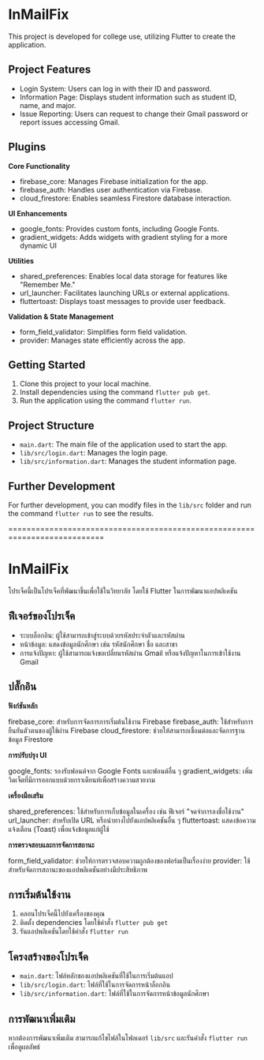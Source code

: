 # InMailFix

This project is developed for college use, utilizing Flutter to create the application.

## Project Features

- Login System: Users can log in with their ID and password.
- Information Page: Displays student information such as student ID, name, and major.
- Issue Reporting: Users can request to change their Gmail password or report issues accessing Gmail.

## Plugins

**Core Functionality**
- firebase_core: Manages Firebase initialization for the app.
- firebase_auth: Handles user authentication via Firebase.
- cloud_firestore: Enables seamless Firestore database interaction.
  
**UI Enhancements**
- google_fonts: Provides custom fonts, including Google Fonts.
- gradient_widgets: Adds widgets with gradient styling for a more dynamic UI
  
**Utilities**
- shared_preferences: Enables local data storage for features like "Remember Me."
- url_launcher: Facilitates launching URLs or external applications.
- fluttertoast: Displays toast messages to provide user feedback.
  
**Validation & State Management**
- form_field_validator: Simplifies form field validation.
- provider: Manages state efficiently across the app.

## Getting Started

1. Clone this project to your local machine.
2. Install dependencies using the command `flutter pub get`.
3. Run the application using the command `flutter run`.

## Project Structure

- `main.dart`: The main file of the application used to start the app.
- `lib/src/login.dart`: Manages the login page.
- `lib/src/information.dart`: Manages the student information page.

## Further Development

For further development, you can modify files in the `lib/src` folder and run the command `flutter run` to see the results.

===========================================================================

# InMailFix

โปรเจ็คนี้เป็นโปรเจ็คที่พัฒนาขึ้นเพื่อใช้ในวิทยาลัย โดยใช้ Flutter ในการพัฒนาแอปพลิเคชัน

## ฟีเจอร์ของโปรเจ็ค

- ระบบล็อกอิน: ผู้ใช้สามารถเข้าสู่ระบบด้วยรหัสประจำตัวและรหัสผ่าน
- หน้าข้อมูล: แสดงข้อมูลนักศึกษา เช่น รหัสนักศึกษา ชื่อ และสาขา
- การแจ้งปัญหา: ผู้ใช้สามารถแจ้งขอเปลี่ยนรหัสผ่าน Gmail หรือแจ้งปัญหาในการเข้าใช้งาน Gmail

## ปลั๊กอิน

**ฟังก์ชันหลัก**

firebase_core: สำหรับการจัดการการเริ่มต้นใช้งาน Firebase
firebase_auth: ใช้สำหรับการยืนยันตัวตนของผู้ใช้ผ่าน Firebase
cloud_firestore: ช่วยให้สามารถเชื่อมต่อและจัดการฐานข้อมูล Firestore

**การปรับปรุง UI**

google_fonts: รองรับฟอนต์จาก Google Fonts และฟอนต์อื่น ๆ
gradient_widgets: เพิ่มวิดเจ็ตที่มีการออกแบบด้วยกราเดียนท์เพื่อสร้างความสวยงาม

**เครื่องมือเสริม**

shared_preferences: ใช้สำหรับการเก็บข้อมูลในเครื่อง เช่น ฟีเจอร์ "จดจำการลงชื่อใช้งาน"
url_launcher: สำหรับเปิด URL หรือนำทางไปยังแอปพลิเคชันอื่น ๆ
fluttertoast: แสดงข้อความแจ้งเตือน (Toast) เพื่อแจ้งข้อมูลแก่ผู้ใช้

**การตรวจสอบและการจัดการสถานะ**

form_field_validator: ช่วยให้การตรวจสอบความถูกต้องของฟอร์มเป็นเรื่องง่าย
provider: ใช้สำหรับจัดการสถานะของแอปพลิเคชันอย่างมีประสิทธิภาพ

## การเริ่มต้นใช้งาน

1. คลอนโปรเจ็คนี้ไปยังเครื่องของคุณ
2. ติดตั้ง dependencies โดยใช้คำสั่ง `flutter pub get`
3. รันแอปพลิเคชันโดยใช้คำสั่ง `flutter run`

## โครงสร้างของโปรเจ็ค

- `main.dart`: ไฟล์หลักของแอปพลิเคชันที่ใช้ในการเริ่มต้นแอป
- `lib/src/login.dart`: ไฟล์ที่ใช้ในการจัดการหน้าล็อกอิน
- `lib/src/information.dart`: ไฟล์ที่ใช้ในการจัดการหน้าข้อมูลนักศึกษา

## การพัฒนาเพิ่มเติม

หากต้องการพัฒนาเพิ่มเติม สามารถแก้ไขไฟล์ในโฟลเดอร์ `lib/src` และรันคำสั่ง `flutter run` เพื่อดูผลลัพธ์
